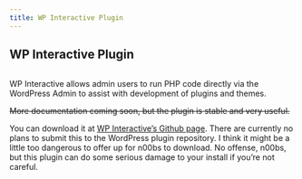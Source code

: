 ```yaml
---
title: WP Interactive Plugin
---
```


## WP Interactive Plugin

<img src="/assets/projects/wp-interactive-screenshot.png" alt="" role="presentation">

WP Interactive allows admin users to run PHP code directly via the WordPress Admin to assist with development of plugins and themes.

~~More documentation coming soon, but the plugin is stable and very useful.~~

You can download it at <a href="https://github.com/Gipetto/wp-interactive">WP Interactive’s Github page</a>. There are currently no plans to submit this to the WordPress plugin repository. I think it might be a little too dangerous to offer up for n00bs to download. No offense, n00bs, but this plugin can do some serious damage to your install if you’re not careful.
